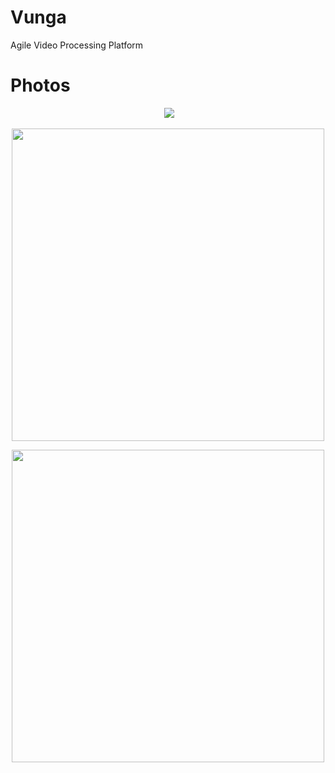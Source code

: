 # Vunga
Agile Video Processing Platform


# Photos


<p align="center">
  <img src= "https://user-images.githubusercontent.com/29640406/192162273-67ad92a8-c313-4ac1-8547-f0aeaf0bd2f0.jpeg"  width="500"  class="center"/>
</p>

<p align="center">
  
  <img src= "https://user-images.githubusercontent.com/29640406/192162274-86c01ce0-45d9-4b79-a0e8-ba77cd4ab96d.jpeg"  width="500"  class="center"/>
</p>

<p align="center">
  <img src= "https://user-images.githubusercontent.com/29640406/192162271-1eaa91fe-744d-48c7-a703-c24fa98256d7.jpeg"  width="500"  class="center"/>
  
</p>

